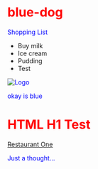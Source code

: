 # blue-dog

Shopping List

- Buy milk
- Ice cream
- Pudding
- Test

![Logo](https://s3.amazonaws.com/visitwinona/wp-content/uploads/2018/08/17063143/smaller-illu.png)

<style type="text/css">
h1 {color:red;}
p {color:blue;}
</style>

<p>okay is blue</p>

<h1>HTML H1 Test</h1>


[Restaurant One](places/Restaurant1.md)

Just a thought...
